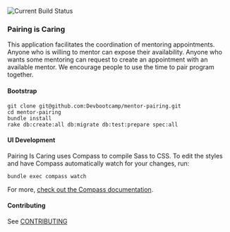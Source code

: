 ![Current Build
Status](https://travis-ci.org/Devbootcamp/mentor-pairing.png)
### Pairing is Caring

This application facilitates the coordination of mentoring appointments. Anyone
who is willing to mentor can expose their availability. Anyone who wants some
mentoring can request to create an appointment with an available mentor. We
encourage people to use the time to pair program together.

#### Bootstrap

```
git clone git@github.com:Devbootcamp/mentor-pairing.git
cd mentor-pairing
bundle install
rake db:create:all db:migrate db:test:prepare spec:all
```

#### UI Development

Pairing Is Caring uses Compass to compile Sass to CSS. To edit the styles and
have Compass automatically watch for your changes, run:

	bundle exec compass watch

For more, [check out the Compass documentation](http://compass-style.org/).

#### Contributing

See [CONTRIBUTING](./contributing.md)
